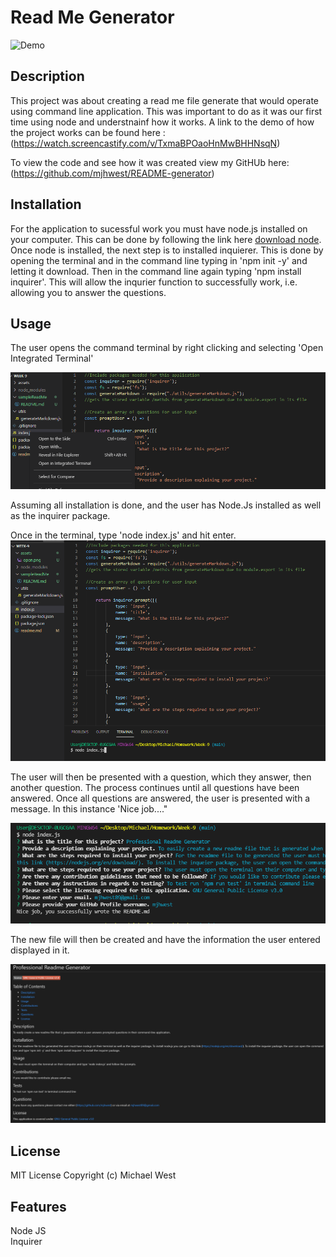 # Read Me Generator


![Demo](assets/Demo.gif)

## Description
This project was about creating a read me file generate that would operate using command line application. This was important to do as it was our first time using node and understnainf how it works. 
A link to the demo of how the project works can be found here : 
(https://watch.screencastify.com/v/TxmaBPOaoHnMwBHHNsqN)

To view the code and see how it was created view my GitHUb here: 
(https://github.com/mjhwest/README-generator)


## Installation
For the application to sucessful work you must have node.js installed on your computer. 
This can be done by following the link here [download node](https://nodejs.org/en/download/). 
Once node is installed, the next step is to installed inquierer. This is done by opening the terminal and in the command line typing in 'npm init -y' and letting it download. Then in the command line again typing 'npm install inquirer'. 
This will allow the inqurier function to successfully work, i.e. allowing you to answer the questions. 

## Usage
The user opens the command terminal by right clicking and selecting 'Open Integrated Terminal' 

![open](assets/open.png)

Assuming all installation is done, and the user has Node.Js installed as well as the inquirer package. 

Once in the terminal, type 'node index.js' and hit enter. 
![terminal](assets/terminal.png)

The user will then be presented with a question, which they answer, then another question. The process continues until all questions have been answered. 
Once all questions are answered, the user is presented with a message. In this instance 'Nice job...."

![questions](assets/questions.png)

The new file will then be created and have the information the user entered displayed in it. 

![finished](assets/finished.png)


## License 
MIT License 
Copyright (c) Michael West

## Features
Node JS <br>
Inquirer 
